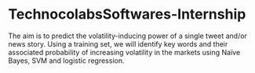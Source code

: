 # TechnocolabsSoftwares-Internship

The aim is to predict the volatility-inducing power of a single tweet and/or news story. Using a training set, we will identify key words and their associated probability of increasing volatility in the markets using Naïve Bayes, SVM and logistic regression.
